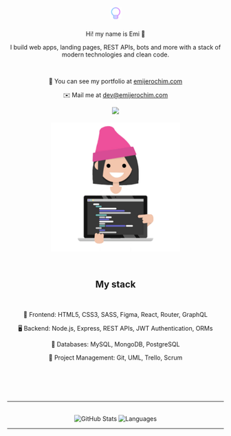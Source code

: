 <body>
  <div class="header">
    <div class="text" align="center">
      <h1>
        <img src="https://github.com/emijerochim/emijerochim/blob/main/src/images/logo.png" width="27px">
      </h1>
      <p>Hi! my name is Emi 👋</p>
      <p>I build web apps, landing pages, REST APIs, bots and more with a stack of modern technologies and clean code.</p>
      <br>
      <p align="center">💼  You can see my portfolio at <a href="https://emijerochim.com/">emijerochim.com</a>
      <p align="center">✉️  Mail me at <a href="mailto:dev@emijerochim.com/">dev@emijerochim.com</a></p>
      <a href="https://www.linkedin.com/in/emijerochim/"><img src="https://img.shields.io/badge/LinkedIn-0077B5?style=for-the-badge&logo=linkedin&logoColor=white" /></a>
      <br></br>
      <a href="https://emijerochim.com/" target="_blank"><img align="center" alt="Code" width="300px" src="/src/images/codee.png"/></a>
      <br>
    </div>
      <br></br>
    <div class="text">
      <h2 align="center">My stack</h2>
      <br>
      <p align="center">📱 Frontend: HTML5, CSS3, SASS, Figma, React, Router, GraphQL</p>
      <p align="center">🖥️ Backend: Node.js, Express, REST APIs, JWT Authentication, ORMs</p>
      <p align="center">💾 Databases: MySQL, MongoDB, PostgreSQL</p>
      <p align="center">👥 Project Management: Git, UML, Trello, Scrum</p>
      <p align="center"> </p>
      <br>
    </div>
  </div>
  <br>
  <hr>
  <div class="git-stats" align="center">
    <br>
    <img alt="GitHub Stats" height="180px" src="https://github-readme-stats.vercel.app/api?username=emijerochim&show_icons=true&hide=stars,issues&theme=react&line_height=27&count_private=true"/>
    <img alt="Languages" height="180px" src="https://github-readme-stats.vercel.app/api/top-langs/?username=emijerochim&langs_count=3&theme=react"/>
  </div>
  <hr>
</body>
